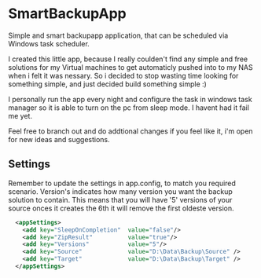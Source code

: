 # SmartBackupApp
Simple and smart backupapp application, that can be scheduled via Windows task scheduler.

I created this little app, because I really coulden't find any simple and free solutions for my Virtual machines to get automaticly pushed into to my NAS when i felt it was nessary. So i decided to stop wasting time looking for something simple, and just decided build something simple :) 

I personally run the app every night and configure the task in windows task manager so it is able to turn on the pc from sleep mode. I havent had it fail me yet. 

Feel free to branch out and do addtional changes if you feel like it, i'm open for new ideas and suggestions.


## Settings
Remember to update the settings in app.config, to match you required scenario. Version's indicates how many version you want the backup solution to contain. This means that you will have '5' versions of your source onces it creates the 6th it will remove the first oldeste version.

```xml
  <appSettings>
    <add key="SleepOnCompletion"  value="false"/> 
    <add key="ZipResult"          value="true"/>
    <add key="Versions"           value="5"/>
    <add key="Source"             value="D:\Data\Backup\Source" />
    <add key="Target"             value="D:\Data\Backup\Target" />
  </appSettings>
```
